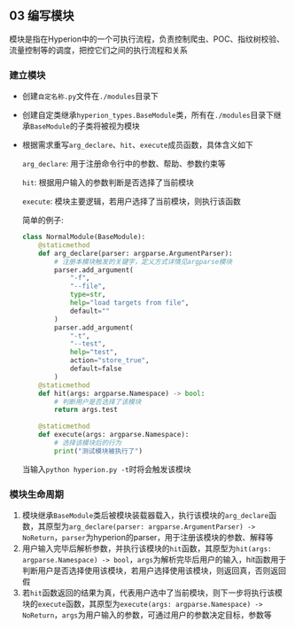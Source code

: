 ## 03 编写模块

模块是指在Hyperion中的一个可执行流程，负责控制爬虫、POC、指纹树校验、流量控制等的调度，把控它们之间的执行流程和关系

### 建立模块

- 创建`自定名称.py`文件在`./modules`目录下

- 创建自定类继承`hyperion_types.BaseModule`类，所有在`./modules`目录下继承`BaseModule`的子类将被视为模块

- 根据需求重写`arg_declare`、`hit`、`execute`成员函数，具体含义如下

  `arg_declare`: 用于注册命令行中的参数、帮助、参数约束等

  `hit`: 根据用户输入的参数判断是否选择了当前模块

  `execute`: 模块主要逻辑，若用户选择了当前模块，则执行该函数

  简单的例子:

  ```python
  class NormalModule(BaseModule):
      @staticmethod
      def arg_declare(parser: argparse.ArgumentParser):
          # 注册本模块触发的关键字，定义方式详情见argparse模块
          parser.add_argument(
              "-f",
              "--file",
              type=str,
              help="load targets from file",
              default=""
          )
          parser.add_argument(
              "-t",
              "--test",
              help="test",
              action="store_true",
              default=false
          )
      @staticmethod
      def hit(args: argparse.Namespace) -> bool:
          # 判断用户是否选择了该模块
          return args.test
      
      @staticmethod
      def execute(args: argparse.Namespace):
          # 选择该模块后的行为
          print("测试模块被执行了")
  ```

  当输入`python hyperion.py -t`时将会触发该模块

### 模块生命周期

1. 模块继承`BaseModule`类后被模块装载器载入，执行该模块的`arg_declare`函数，其原型为`arg_declare(parser: argparse.ArgumentParser) -> NoReturn`，`parser`为hyperion的parser，用于注册该模块的参数、解释等
2. 用户输入完毕后解析参数，并执行该模块的`hit`函数，其原型为`hit(args: argparse.Namespace) -> bool`，`args`为解析完毕后用户的输入，hit函数用于判断用户是否选择使用该模块，若用户选择使用该模块，则返回真，否则返回假
3. 若`hit`函数返回的结果为真，代表用户选中了当前模块，则下一步将执行该模块的`execute`函数，其原型为`execute(args: argparse.Namespace) -> NoReturn`，`args`为用户输入的参数，可通过用户的参数决定目标，参数等

